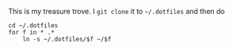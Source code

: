 This is my treasure trove.  I `git clone` it to `~/.dotfiles` and then do

    cd ~/.dotfiles
    for f in * .*
        ln -s ~/.dotfiles/$f ~/$f

